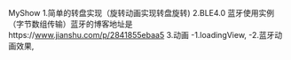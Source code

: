 MyShow
1.简单的转盘实现（旋转动画实现转盘旋转)
2.BLE4.0 蓝牙使用实例（字节数组传输）蓝牙的博客地址是https://www.jianshu.com/p/2841855ebaa5
3.动画
-1.loadingView,
-2.蓝牙动画效果,
